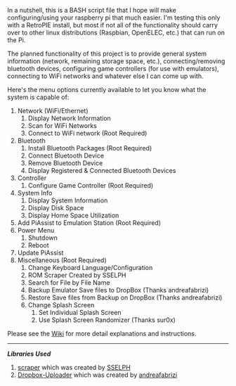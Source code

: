 In a nutshell, this is a BASH script file that I hope will make configuring/using your raspberry pi that much easier. I'm testing this only with a RetroPIE install, but most if not all of the functionality should carry over to other linux distributions (Raspbian, OpenELEC, etc.) that can run on the Pi.

The planned functionality of this project is to provide general system information (network, remaining storage space, etc.), connecting/removing bluetooth devices, configuring game controllers (for use with emulators), connecting to WiFi networks and whatever else I can come up with.

Here's the menu options currently available to let you know what the system is capable of:

1. Network (WiFi/Ethernet)
    1. Display Network Information
    2. Scan for WiFi Networks
    3. Connect to WiFi network (Root Required)
2. Bluetooth
    1. Install Bluetooth Packages (Root Required)
    2. Connect Bluetooth Device
    3. Remove Bluetooth Device
    4. Display Registered & Connected Bluetooth Devices
3. Controller
    1. Configure Game Controller (Root Required)
4. System Info
    1. Display System Information
    2. Display Disk Space
    3. Display Home Space Utilization
5. Add PiAssist to Emulation Station (Root Required)
6. Power Menu
    1. Shutdown
    2. Reboot
7. Update PiAssist
8. Miscellaneous (Root Required)
    1. Change Keyboard Language/Configuration
    2. ROM Scraper Created by SSELPH
    3. Search for File by File Name
    4. Backup Emulator Save files to DropBox (Thanks andreafabrizi)
    5. Restore Save files from Backup on DropBox (Thanks andreafabrizi)
    6. Change Splash Screen
        1.  Set Individual Splash Screen
        2.  Use Splash Screen Randomizer (Thanks sur0x)

Please see the [Wiki](https://github.com/Death259/PiAssist/wiki/) for more detail explanations and instructions.



***
***Libraries Used***

1. [scraper](https://github.com/sselph/scraper) which was created by [SSELPH](https://github.com/sselph/)
2. [Dropbox-Uploader](https://github.com/andreafabrizi/Dropbox-Uploader) which was created by [andreafabrizi](https://github.com/andreafabrizi)

